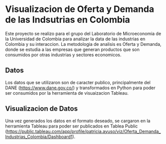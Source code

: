# Visualizacion de Oferta y Demanda de las Indsutrias en Colombia
Este proyecto se realizo para el grupo del Laboratorio de Microeconomia de la Universidad de Colombia para analizar la data de las industrias en Colombia y su interaccion. La metodologia de analisis es Oferta y Demanda, donde se estudia a las empresas que generan productos que son consumidos por otras industrias y sectores economicos.

## Datos
Los datos que se utilizaron son de caracter publico, principalmente del DANE (https://www.dane.gov.co/) y transformados en Python para poder ser consumidos por la herramienta de visuaizacion Tableau.

## Visualizacion de Datos
Una vez generados los datos en el formato deseado, se cargaron en la herramienta Tableau para poder ser publicados en Tablea Public (https://public.tableau.com/app/profile/patricia.ayuso/viz/Oferta_Demanda_Industrias_Colombia/Dashboard1).

